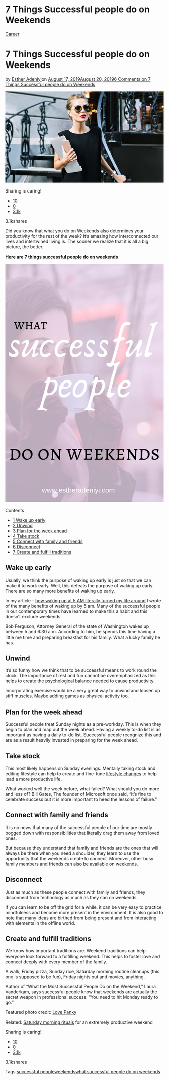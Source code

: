 # 7 Things Successful people do on Weekends

[Career](https://estheradeniyi.com/category/career/)
# 7 Things Successful people do on Weekends

by [Esther Adeniyi](https://estheradeniyi.com/author/esther-adeniyi/)on [August 17, 2019August 20, 2019](https://estheradeniyi.com/7-things-successful-people-do-on-weekends/)[6 Comments on 7 Things Successful people do on Weekends](https://estheradeniyi.com/7-things-successful-people-do-on-weekends/#comments)

![what successful people do on their weekends](images\what-successful-people-do-on-their-weekends.jpg)

Sharing is caring!

- [10](https://www.facebook.com/sharer/sharer.php?u=https%3A%2F%2Festheradeniyi.com%2F7-things-successful-people-do-on-weekends%2F&amp;t=7%20Things%20Successful%20people%20do%20on%20Weekends)
- [0](https://twitter.com/intent/tweet?text=7%20Things%20Successful%20people%20do%20on%20Weekends&amp;url=https%3A%2F%2Festheradeniyi.com%2F7-things-successful-people-do-on-weekends%2F)
- [3.1k](#)

3.1kshares

Did you know that what you do on Weekends also determines your productivity for the rest of the week? It&#x2019;s amazing how interconnected our lives and intertwined living is. The sooner we realize that it is all a big picture, the better.

**Here are 7 things successful people do on weekends**

![what successful people do on weekends](images\What-successful-people-do-on-weekends.png)

Contents

- [1 Wake up early](#Wake_up_early)
- [2 Unwind](#Unwind)
- [3 Plan for the week ahead](#Plan_for_the_week_ahead)
- [4 Take stock](#Take_stock)
- [5 Connect with family and friends](#Connect_with_family_and_friends)
- [6 Disconnect](#Disconnect)
- [7 Create and fulfill traditions](#Create_and_fulfill_traditions)

## Wake up early

Usually, we think the purpose of waking up early is just so that we can make it to work early. Well, this defeats the purpose of waking up early. There are so many more benefits of waking up early.

In my article &#x2013; [how waking up at 5 AM literally turned my life around](https://estheradeniyi.com/waking-up-at-5-am-literally-changed-my-life/) I wrote of the many benefits of waking up by 5 am. Many of the successful people in our contemporary times have learned to make this a habit and this doesn&#x2019;t exclude weekends.

Bob Ferguson, Attorney General of the state of Washington wakes up between 5 and 6:30 a.m. According to him, he spends this time having a little me time and preparing breakfast for his family. What a lucky family he has.

## Unwind

It&#x2019;s so funny how we think that to be successful means to work round the clock. The importance of rest and fun cannot be overemphasized as this helps to create the psychological balance needed to cause productivity.

Incorporating exercise would be a very great way to unwind and loosen up stiff muscles. Maybe adding games as physical activity too.

## Plan for the week ahead

Successful people treat Sunday nights as a pre-workday. This is when they begin to plan and map out the week ahead. Having a weekly to-do list is as important as having a daily to-do list. Successful people recognize this and are as a result heavily invested in preparing for the week ahead.

## Take stock

This most likely happens on Sunday evenings. Mentally taking stock and editing lifestyle can help to create and fine-tune [lifestyle changes](https://estheradeniyi.com/5-incredible-lifestyle-changes-for-2019/) to help lead a more productive life.

What worked well the week before, what failed? What should you do more and less of? Bill Gates, The founder of Microsoft once said, &#x201C;It&#x2019;s fine to celebrate success but it is more important to heed the lessons of failure.&#x201D;

## Connect with family and friends

It is no news that many of the successful people of our time are mostly bogged down with responsibilities that literally drag them away from loved ones.

But because they understand that family and friends are the ones that will always be there when you need a shoulder, they learn to use the opportunity that the weekends create to connect. Moreover, other busy family members and friends can also be available on weekends.

## Disconnect

Just as much as these people connect with family and friends, they disconnect from technology as much as they can on weekends.

If you can learn to be off the grid for a while, it can be very easy to practice mindfulness and become more present in the environment. It is also good to note that many ideas are birthed from being present and from interacting with elements in the offline world.

## Create and fulfill traditions

We know how important traditions are. Weekend traditions can help everyone look forward to a fulfilling weekend. This helps to foster love and connect deeply with every member of the family.

A walk, Friday pizza, Sunday rice, Saturday morning routine cleanups (this one is supposed to be fun), Friday nights out and movies, anything.

Author of &#x201C;What the Most Successful People Do on the Weekend,&#x201D; Laura Vanderkam, says successful people know that weekends are actually the secret weapon in professional success: &#x201C;You need to hit Monday ready to go.&#x201D;

Featured photo credit: [Love Panky](https://www.lovepanky.com/men/dating-women-tips-for-men/date-successful-women)

Related: [Saturday morning rituals](https://estheradeniyi.com/saturday-morning-rituals/) for an extremely productive weekend

Sharing is caring!

- [10](https://www.facebook.com/sharer/sharer.php?u=https%3A%2F%2Festheradeniyi.com%2F7-things-successful-people-do-on-weekends%2F&amp;t=7%20Things%20Successful%20people%20do%20on%20Weekends)
- [0](https://twitter.com/intent/tweet?text=7%20Things%20Successful%20people%20do%20on%20Weekends&amp;url=https%3A%2F%2Festheradeniyi.com%2F7-things-successful-people-do-on-weekends%2F)
- [3.1k](#)

3.1kshares

Tags:[successful people](https://estheradeniyi.com/tag/successful-people/)[weekends](https://estheradeniyi.com/tag/weekends/)[what successful people do on weekends](https://estheradeniyi.com/tag/what-successful-people-do-on-weekends/)